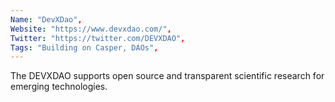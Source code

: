 ```yaml
--- 
Name: "DevXDao", 
Website: "https://www.devxdao.com/", 
Twitter: "https://twitter.com/DEVXDAO", 
Tags: "Building on Casper, DAOs", 
--- 
```

<!--lang:en--> 
The DEVXDAO supports open source and transparent scientific research for emerging technologies.
<!--lang:es--] 
El DEVXDAO apoya la investigación científica transparente y de código abierto para tecnologías emergentes.
<!--lang:de--] 
Das DEVXDAO unterstützt Open Source und transparente wissenschaftliche Forschung für neue Technologien.
<!--lang:fr--] 
Le DEVXDAO soutient la recherche scientifique open source et transparente pour les technologies émergentes.
<!--lang:pl--] 
DEVXDAO wspiera otwarte i przejrzyste badania naukowe nad nowymi technologiami.
<!--lang:uk--] 
DEVXDAO підтримує прозорі наукові дослідження з відкритим кодом для нових технологій.
[!--lang:*--> 
